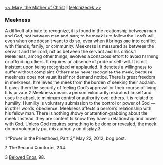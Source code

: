 [<< Mary, the Mother of Christ](Mary,%20the%20Mother%20of%20Christ)  |  [Melchizedek >>](Melchizedek)

### Meekness
A difficult attribute to recognize, it is found in the relationship between man and God, not between man and man; to be meek is to follow the Lord’s will, even when one doesn’t want to do so, even when it brings one into conflict with friends, family, or community. Meekness is measured as between the servant and the Lord, not as between the servant and his critics.1 Meekness, among other things, involves a conscious effort to avoid harming or offending others. It requires an absence of pride or self-will. It is not insistent upon being recognized or applauded. It denotes a willingness to suffer without complaint. Others may never recognize the meek, because meekness does not vaunt itself nor demand notice. There is great freedom in meekness. It relieves the meek from the burden of seeking their acclaim. It gives them the security of feeling God’s approval for their course of living. It is private.2 Meekness means a person voluntarily restrains himself and uses the absolute minimum control or authority over others. It is related to humility. Humility is voluntary submission to the control or power of God — in other words, obedience. Meekness affects a person’s relationship with his fellow man. There is nothing showy or attention-grabbing about the meek. Instead, they are content to know they have a relationship and power with God. Unless God requires something to be done or revealed, the meek do not voluntarily put this authority on display.3



1 “Power in the Priesthood, Part 3,” May 22, 2012, blog post.


2 The Second Comforter, 234.


3
[Beloved Enos](#), 98.